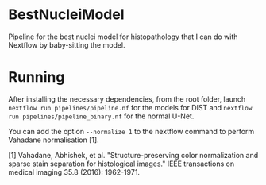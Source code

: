 # BestNucleiModel
Pipeline for the best nuclei model for histopathology that I can do with Nextflow by baby-sitting the model.

# Running
After installing the necessary dependencies, from the root folder, launch ```nextflow run pipelines/pipeline.nf``` for the models for DIST and ```nextflow run pipelines/pipeline_binary.nf``` for the normal U-Net.

You can add the option ```--normalize 1``` to the nextflow command to perform Vahadane normalisation [1].


[1] Vahadane, Abhishek, et al. "Structure-preserving color normalization and sparse stain separation for histological images." IEEE transactions on medical imaging 35.8 (2016): 1962-1971.